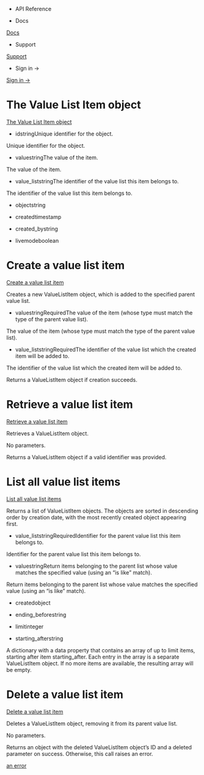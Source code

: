 - API Reference

- Docs

[Docs](/)

- Support

[Support](https://support.stripe.com)

- Sign in →

[Sign in →](https://dashboard.stripe.com/login)

# The Value List Item object

[The Value List Item object](/api/radar/value_list_items/object)

- idstringUnique identifier for the object.

Unique identifier for the object.

- valuestringThe value of the item.

The value of the item.

- value_liststringThe identifier of the value list this item belongs to.

The identifier of the value list this item belongs to.

- objectstring

- createdtimestamp

- created_bystring

- livemodeboolean

# Create a value list item

[Create a value list item](/api/radar/value_list_items/create)

Creates a new ValueListItem object, which is added to the specified parent value list.

- valuestringRequiredThe value of the item (whose type must match the type of the parent value list).

The value of the item (whose type must match the type of the parent value list).

- value_liststringRequiredThe identifier of the value list which the created item will be added to.

The identifier of the value list which the created item will be added to.

Returns a ValueListItem object if creation succeeds.

# Retrieve a value list item

[Retrieve a value list item](/api/radar/value_list_items/retrieve)

Retrieves a ValueListItem object.

No parameters.

Returns a ValueListItem object if a valid identifier was provided.

# List all value list items

[List all value list items](/api/radar/value_list_items/list)

Returns a list of ValueListItem objects. The objects are sorted in descending order by creation date, with the most recently created object appearing first.

- value_liststringRequiredIdentifier for the parent value list this item belongs to.

Identifier for the parent value list this item belongs to.

- valuestringReturn items belonging to the parent list whose value matches the specified value (using an “is like” match).

Return items belonging to the parent list whose value matches the specified value (using an “is like” match).

- createdobject

- ending_beforestring

- limitinteger

- starting_afterstring

A dictionary with a data property that contains an array of up to limit items, starting after item starting_after. Each entry in the array is a separate ValueListItem object. If no more items are available, the resulting array will be empty.

# Delete a value list item

[Delete a value list item](/api/radar/value_list_items/delete)

Deletes a ValueListItem object, removing it from its parent value list.

No parameters.

Returns an object with the deleted ValueListItem object’s ID and a deleted parameter on success. Otherwise, this call raises an error.

[an error](#errors)
